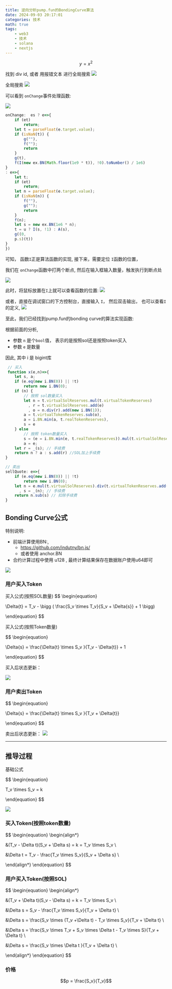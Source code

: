 ```yaml
---
title: 逆向分析pump.fun的BondingCurve算法
date: 2024-09-03 20:17:01
categories: 技术
math: true
tags:
    - web3
    - 技术
    - solana
    - nextjs
---
```


$$y=x^2$$

找到 div id, 或者 用报错文本 进行全局搜索
![](https://raw.githubusercontent.com/youngqqcn/repo4picgo/master/img/pump2.jpg)

全局搜索
![](https://raw.githubusercontent.com/youngqqcn/repo4picgo/master/img/pump3.png)

可以看到 `onChange`事件处理函数:

![](https://raw.githubusercontent.com/youngqqcn/repo4picgo/master/img/pump4.jpg)

```js
onChange:  es ? e=>{
    if (et)
        return;
    let t = parseFloat(e.target.value);
    if (isNaN(t)) {
        g(""),
        f("");
        return
    }
    g(t),
    f(I(new ex.BN(Math.floor(1e9 * t)), !0).toNumber() / 1e6)
}
: e=>{
    let t;
    if (et)
        return;
    let n = parseFloat(e.target.value);
    if (isNaN(n)) {
        f(""),
        g("");
        return
    }
    f(n);
    let s = new ex.BN(1e6 * n);
    t = u ? I(s, !1) : A(s),
    g((0,
    p.s)(t))
}
})
```

可知， 函数`I`正是算法函数的实现, 接下来，需要定位 `I`函数的位置，

我们在 `onChange`函数中打两个断点, 然后在输入框输入数量，触发执行到断点处

![](https://raw.githubusercontent.com/youngqqcn/repo4picgo/master/img/pump5.jpg)


此时，将鼠标放置在`I`上就可以查看函数的位置:
![](https://raw.githubusercontent.com/youngqqcn/repo4picgo/master/img/pump6.jpg)

或者，直接在调试窗口的下方控制台，直接输入 `I`， 然后双击输出， 也可以查看`I`的定义,
![](https://raw.githubusercontent.com/youngqqcn/repo4picgo/master/img/pump7.jpg)

至此，我们已经找到pump.fun的bonding curve的算法实现函数:



根据前面的分析,
- 参数 `n` 是个`bool`值， 表示的是按照sol还是按照token买入
- 参数 `e` 是数量

因此,
其中 i 是 bigint库


```js
 // 买入
 function x(e,n)=>{
    let s, a;
    if (e.eq(new i.BN(0)) || !t)
        return new i.BN(0);
    if (n) {
        // 按照 sol数量买入
        let n = t.virtualSolReserves.mul(t.virtualTokenReserves)
          , r = t.virtualSolReserves.add(e)
          , o = n.div(r).add(new i.BN(1));
        a = t.virtualTokenReserves.sub(o),
        a = i.BN.min(a, t.realTokenReserves),
        s = e
    } else
        // 按照 token数量买入
        s = (e = i.BN.min(e, t.realTokenReserves)).mul(t.virtualSolReserves).div(t.virtualTokenReserves.sub(e)).add(new i.BN(1)),
        a = e;
    let r = _(s); // 手续费
    return n ? a : s.add(r) //SOL加上手续费
}

// 卖出
sellQuote: e=>{
    if (e.eq(new i.BN(0)) || !t)
        return new i.BN(0);
    let n = e.mul(t.virtualSolReserves).div(t.virtualTokenReserves.add(e))
      , s = _(n); // 手续费
    return n.sub(s) // 扣除手续费
}
```


## Bonding Curve公式

特别说明:
- 前端计算使用BN:,
  -  https://github.com/indutny/bn.js/
  - 或者使用 anchor.BN
- 合约计算过程中使用 u128 , 最终计算结果保存在数据账户使用u64即可


![](https://raw.githubusercontent.com/youngqqcn/repo4picgo/master/img/0919_0.png)

### 用户买入Token

买入公式(按照SOL数量)
$$
\begin{equation}

\Delta{t} = T_v - \bigg ( \frac{S_v \times T_v}{S_v + \Delta{s}} + 1 \bigg)

\end{equation}
$$

买入公式(按照Token数量)


$$
\begin{equation}

\Delta{s} =  \frac{\Delta{t} \times S_v }{T_v - \Delta{t}} + 1

\end{equation}
$$

买入后状态更新：

![](https://raw.githubusercontent.com/youngqqcn/repo4picgo/master/img/0919_1.png)


### 用户卖出Token

$$
\begin{equation}

\Delta{s} =  \frac{\Delta{t} \times S_v }{T_v + \Delta{t}}

\end{equation}
$$

卖出后状态更新：
![](https://raw.githubusercontent.com/youngqqcn/repo4picgo/master/img/0919_2.png)


---

## 推导过程

基础公式

$$
\begin{equation}

T_v \times S_v = k

\end{equation}
$$

![](https://raw.githubusercontent.com/youngqqcn/repo4picgo/master/img/0919_3.png)


### 买入Token(按照token数量)

$$
\begin{equation}
\begin{align*}

&(T_v - \Delta t)(S_v + \Delta s) = k = T_v \times S_v  \\


&\Delta t = T_v - \frac{T_v \times S_v}{S_v + \Delta s} \\

\end{align*}
\end{equation}
$$


### 用户买入Token(按照SOL)

$$
\begin{equation}
\begin{align*}

&(T_v + \Delta t)(S_v - \Delta s) = k = T_v \times S_v \\

&\Delta s = S_v - \frac{T_v \times S_v}{T_v + \Delta t} \\

&\Delta s =  \frac{S_v \times (T_v +\Delta t) - T_v \times S_v}{T_v + \Delta t} \\

&\Delta s =  \frac{S_v \times T_v + S_v \times \Delta t - T_v \times S}{T_v + \Delta t} \\

&\Delta s =  \frac{S_v \times \Delta t }{T_v + \Delta t} \\

\end{align*}
\end{equation}
$$


### 价格

$$p = \frac{S_v}{T_v}$$
